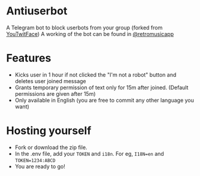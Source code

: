 # Antiuserbot

A Telegram bot to block userbots from your group (forked from [YouTwitFace](https://github.com/AndrewLaneX/AntiUserbotBot))
A working of the bot can be found in [@retromusicapp](https://t.me/retromusicapp)

# Features

  - Kicks user in 1 hour if not clicked the "I'm not a robot" button and deletes user joined message
  - Grants temporary permission of text only for 15m after joined. (Default permissions are given after 15m)
  - Only available in English (you are free to commit any other language you want)


# Hosting yourself
- Fork or download the zip file.
- In the .env file, add your `TOKEN` and `i18n`.  For eg, `I18N=en` and
`TOKEN=1234:ABCD`
- You are ready to go!
